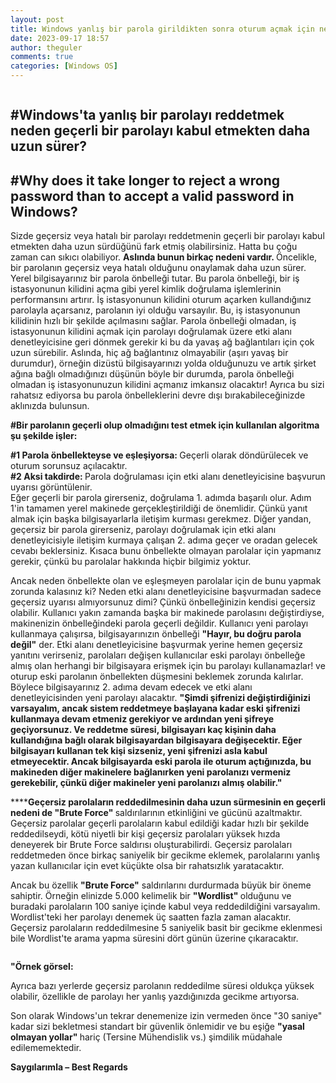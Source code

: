 ```yaml
---
layout: post
title: Windows yanlış bir parola girildikten sonra oturum açmak için neden bekliyor?
date: 2023-09-17 18:57
author: theguler
comments: true
categories: [Windows OS]
---
```

<!-- wp:image {"id":8590,"sizeSlug":"large","linkDestination":"none"} -->
<figure class="wp-block-image size-large"><img src="https://theguler.wordpress.com/wp-content/uploads/2023/09/loaders.jpg?w=1024" alt="" class="wp-image-8590" /></figure>
<!-- /wp:image -->

<!-- wp:heading -->
<h2 class="wp-block-heading"><strong>#Windows'ta yanlış bir parolayı reddetmek neden geçerli bir parolayı kabul etmekten daha uzun sürer?</strong></h2>
<!-- /wp:heading -->

<!-- wp:heading -->
<h2 class="wp-block-heading"><strong>#Why does it take longer to reject a wrong password than to accept a valid password in Windows?</strong></h2>
<!-- /wp:heading -->

<!-- wp:paragraph -->
<p>Sizde geçersiz veya hatalı bir parolayı reddetmenin geçerli bir parolayı kabul etmekten daha uzun sürdüğünü fark etmiş olabilirsiniz. Hatta bu çoğu zaman can sıkıcı olabiliyor. <strong>Aslında bunun birkaç nedeni vardır. </strong>Öncelikle, bir parolanın geçersiz veya hatalı olduğunu onaylamak daha uzun sürer. Yerel bilgisayarınız bir parola önbelleği tutar. Bu parola önbelleği, bir iş istasyonunun kilidini açma gibi yerel kimlik doğrulama işlemlerinin performansını artırır. İş istasyonunun kilidini oturum açarken kullandığınız parolayla açarsanız, parolanın iyi olduğu varsayılır. Bu, iş istasyonunun kilidinin hızlı bir şekilde açılmasını sağlar. Parola önbelleği olmadan, iş istasyonunun kilidini açmak için parolayı doğrulamak üzere etki alanı denetleyicisine geri dönmek gerekir ki bu da yavaş ağ bağlantıları için çok uzun sürebilir. Aslında, hiç ağ bağlantınız olmayabilir (aşırı yavaş bir durumdur), örneğin dizüstü bilgisayarınızı yolda olduğunuzu ve artık şirket ağına bağlı olmadığınızı düşünün böyle bir durumda, parola önbelleği olmadan iş istasyonunuzun kilidini açmanız imkansız olacaktır! Ayrıca bu sizi rahatsız ediyorsa bu parola önbelleklerini devre dışı bırakabileceğinizde aklınızda bulunsun.</p>
<!-- /wp:paragraph -->

<!-- wp:paragraph -->
<p><strong>#Bir parolanın geçerli olup olmadığını test etmek için kullanılan algoritma şu şekilde işler:</strong></p>
<!-- /wp:paragraph -->

<!-- wp:paragraph -->
<p><strong>#1 Parola önbellekteyse ve eşleşiyorsa: </strong>Geçerli olarak döndürülecek ve oturum sorunsuz açılacaktır.<br><strong>#2 Aksi takdirde: </strong>Parola doğrulaması için etki alanı denetleyicisine başvurun uyarısı görüntülenir.<br>Eğer geçerli bir parola girerseniz, doğrulama 1. adımda başarılı olur. Adım 1'in tamamen yerel makinede gerçekleştirildiği de önemlidir. Çünkü yanıt almak için başka bilgisayarlarla iletişim kurması gerekmez. Diğer yandan, geçersiz bir parola girerseniz, parolayı doğrulamak için etki alanı denetleyicisiyle iletişim kurmaya çalışan 2. adıma geçer ve oradan gelecek cevabı beklersiniz. Kısaca bunu önbellekte olmayan parolalar için yapmanız gerekir, çünkü bu parolalar hakkında hiçbir bilgimiz yoktur. </p>
<!-- /wp:paragraph -->

<!-- wp:paragraph -->
<p>Ancak neden önbellekte olan ve eşleşmeyen parolalar için de bunu yapmak zorunda kalasınız ki? Neden etki alanı denetleyicisine başvurmadan sadece geçersiz uyarısı almıyorsunuz dimi? Çünkü önbelleğinizin kendisi geçersiz olabilir. Kullanıcı yakın zamanda başka bir makinede parolasını değiştirdiyse, makinenizin önbelleğindeki parola geçerli değildir. Kullanıcı yeni parolayı kullanmaya çalışırsa, bilgisayarınızın önbelleği <strong>"Hayır, bu doğru parola değil"</strong> der. Etki alanı denetleyicisine başvurmak yerine hemen geçersiz yanıtını verirseniz, parolaları değişen kullanıcılar eski parolayı önbelleğe almış olan herhangi bir bilgisayara erişmek için bu parolayı kullanamazlar! ve oturup eski parolanın önbellekten düşmesini beklemek zorunda kalırlar. Böylece bilgisayarınız 2. adıma devam edecek ve etki alanı denetleyicisinden yeni parolayı alacaktır. <strong>"Şimdi şifrenizi değiştirdiğinizi varsayalım, ancak sistem reddetmeye başlayana kadar eski şifrenizi kullanmaya devam etmeniz gerekiyor ve ardından yeni şifreye geçiyorsunuz. Ve reddetme süresi, bilgisayarı kaç kişinin daha kullandığına bağlı olarak bilgisayardan bilgisayara değişecektir. Eğer bilgisayarı kullanan tek kişi sizseniz, yeni şifrenizi asla kabul etmeyecektir. Ancak bilgisayarda eski parola ile oturum açtığınızda, bu makineden diğer makinelere bağlanırken yeni parolanızı vermeniz gerekebilir, çünkü diğer makineler yeni parolanızı almış olabilir."</strong> </p>
<!-- /wp:paragraph -->

<!-- wp:paragraph -->
<p>****<strong>Geçersiz parolaların reddedilmesinin daha uzun sürmesinin en geçerli nedeni de "Brute Force" </strong> saldırılarının etkinliğini ve gücünü azaltmaktır. Geçersiz parolalar geçerli parolaların kabul edildiği kadar hızlı bir şekilde reddedilseydi, kötü niyetli bir kişi geçersiz parolaları yüksek hızda deneyerek bir Brute Force saldırısı oluşturabilirdi. Geçersiz parolaları reddetmeden önce birkaç saniyelik bir gecikme eklemek, parolalarını yanlış yazan kullanıcılar için evet küçükte olsa bir rahatsızlık yaratacaktır. </p>
<!-- /wp:paragraph -->

<!-- wp:paragraph -->
<p>Ancak bu özellik <strong>"Brute Force"</strong> saldırılarını durdurmada büyük bir öneme sahiptir. Örneğin elinizde 5.000 kelimelik bir <strong>"Wordlist" </strong>olduğunu ve buradaki parolaların 100 saniye içinde kabul veya reddedildiğini varsayalım. Wordlist'teki her parolayı denemek üç saatten fazla zaman alacaktır. Geçersiz parolaların reddedilmesine 5 saniyelik basit bir gecikme eklenmesi bile Wordlist'te arama yapma süresini dört günün üzerine çıkaracaktır.</p>
<!-- /wp:paragraph -->

<!-- wp:image {"id":8593,"sizeSlug":"large","linkDestination":"none"} -->
<figure class="wp-block-image size-large"><img src="https://theguler.wordpress.com/wp-content/uploads/2023/09/login-bruteforce.png?w=657" alt="" class="wp-image-8593" /></figure>
<!-- /wp:image -->

<!-- wp:paragraph -->
<p><strong>"Örnek görsel:</strong></p>
<!-- /wp:paragraph -->

<!-- wp:paragraph -->
<p>Ayrıca bazı yerlerde geçersiz parolanın reddedilme süresi oldukça yüksek olabilir, özellikle de parolayı her yanlış yazdığınızda gecikme artıyorsa. </p>
<!-- /wp:paragraph -->

<!-- wp:paragraph -->
<p>Son olarak Windows'un tekrar denemenize izin vermeden önce "30 saniye" kadar sizi bekletmesi standart bir güvenlik önlemidir ve bu eşiğe <strong>"yasal olmayan yollar" </strong>hariç (Tersine Mühendislik vs.) şimdilik müdahale edilememektedir.</p>
<!-- /wp:paragraph -->

<!-- wp:paragraph -->
<p><strong>Saygılarımla – Best Regards</strong></p>
<!-- /wp:paragraph -->
